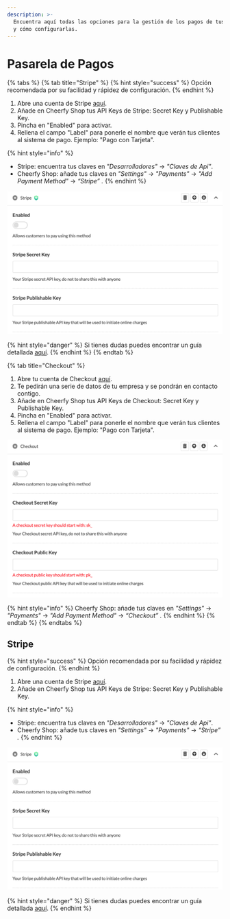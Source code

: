 ```yaml
---
description: >-
  Encuentra aquí todas las opciones para la gestión de los pagos de tus clientes
  y cómo configurarlas.
---
```


# Pasarela de Pagos

{% tabs %}
{% tab title="Stripe" %}
{% hint style="success" %}
Opción recomendada por su facilidad y rápidez de configuración.
{% endhint %}

1. Abre una cuenta de Stripe [aquí](https://dashboard.stripe.com/register).
2. Añade en Cheerfy Shop tus API Keys de Stripe: Secret Key y Publishable Key.
3. Pincha en "Enabled" para activar.
4. Rellena el campo "Label" para ponerle el nombre que verán tus clientes al sistema de pago. Ejemplo: "Pago con Tarjeta".

{% hint style="info" %}
* Stripe: encuentra tus claves en _"Desarrolladores"_ -&gt; _"Claves de Api"_. 
* Cheerfy Shop: añade tus claves en _"Settings"_ -&gt; _"Payments"_ -&gt; _"Add Payment Method"_ -&gt; _“Stripe” ._
{% endhint %}

![](../.gitbook/assets/image%20%2816%29.png)

{% hint style="danger" %}
Si tienes dudas puedes encontrar un guía detallada [aquí](https://docs.google.com/document/d/1m_jmUr6wBFyxWfKfb2LV--tYXyZ5PgRTEOzwYhr9eVg/edit).
{% endhint %}
{% endtab %}

{% tab title="Checkout" %}
1. Abre tu cuenta de Checkout [aquí](https://go.checkout.com/variants/es/connected-payments?creative=504908625344&keyword=checkout%20espa%C3%B1a&matchtype=e&network=g&device=c&utm_campaign=gl_always_on_ggl&utm_source=google&utm_medium=paid_search&utm_term=checkout%20espa%C3%B1a&gclid=Cj0KCQjwmIuDBhDXARIsAFITC_5t5B8geww2r3MAdntB9TWgkVfZHYQwaQl1GZPVP3YOkfm-o458adUaAsayEALw_wcB).
2. Te pedirán una serie de datos de tu empresa y se pondrán en contacto contigo.
3. Añade en Cheerfy Shop tus API Keys de Checkout: Secret Key y Publishable Key.
4. Pincha en "Enabled" para activar.
5. Rellena el campo "Label" para ponerle el nombre que verán tus clientes al sistema de pago. Ejemplo: "Pago con Tarjeta".

![](../.gitbook/assets/image%20%2813%29.png)

{% hint style="info" %}
Cheerfy Shop: añade tus claves en _"Settings"_ -&gt; _"Payments"_ -&gt; _"Add Payment Method"_  -&gt; _“Checkout” ._
{% endhint %}
{% endtab %}
{% endtabs %}

## Stripe

{% hint style="success" %}
Opción recomendada por su facilidad y rápidez de configuración.
{% endhint %}

1. Abre una cuenta de Stripe [aquí](https://dashboard.stripe.com/register).
2. Añade en Cheerfy Shop tus API Keys de Stripe: Secret Key y Publishable Key.

{% hint style="info" %}
* Stripe: encuentra tus claves en _"Desarrolladores"_ -&gt; _"Claves de Api"_. 
* Cheerfy Shop: añade tus claves en _"Settings"_ -&gt; _"Payments"_ -&gt; _“Stripe” ._
{% endhint %}

![](../.gitbook/assets/image%20%2816%29.png)

{% hint style="danger" %}
Si tienes dudas puedes encontrar un guía detallada [aquí](https://docs.google.com/document/d/1m_jmUr6wBFyxWfKfb2LV--tYXyZ5PgRTEOzwYhr9eVg/edit).
{% endhint %}

